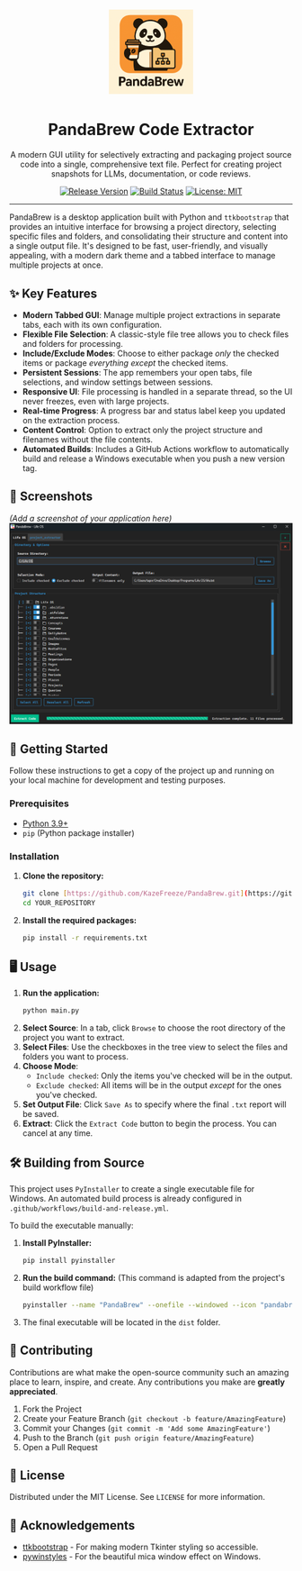 # <div align="center"><img src="pandabrew.png" alt="PandaBrew Logo" width="150"/></div>

# <h1 align="center">PandaBrew Code Extractor</h1>

<div align="center">

A modern GUI utility for selectively extracting and packaging project source code into a single, comprehensive text file. Perfect for creating project snapshots for LLMs, documentation, or code reviews.

[![Release Version](https://img.shields.io/github/v/release/KazeFreeze/PandaBrew?style=for-the-badge&logo=github)](https://github.com/KazeFreeze/PandaBrew/releases)
[![Build Status](https://img.shields.io/github/actions/workflow/status/KazeFreeze/PandaBrew/build-and-release.yml?style=for-the-badge&logo=githubactions&logoColor=white)](https://github.com/KazeFreeze/PandaBrew/actions/workflows/build-and-release.yml)
[![License: MIT](https://img.shields.io/badge/License-MIT-yellow.svg?style=for-the-badge)](https://opensource.org/licenses/MIT)

</div>

---

PandaBrew is a desktop application built with Python and `ttkbootstrap` that provides an intuitive interface for browsing a project directory, selecting specific files and folders, and consolidating their structure and content into a single output file. It's designed to be fast, user-friendly, and visually appealing, with a modern dark theme and a tabbed interface to manage multiple projects at once.

## ✨ Key Features

- **Modern Tabbed GUI**: Manage multiple project extractions in separate tabs, each with its own configuration.
- **Flexible File Selection**: A classic-style file tree allows you to check files and folders for processing.
- **Include/Exclude Modes**: Choose to either package _only_ the checked items or package _everything except_ the checked items.
- **Persistent Sessions**: The app remembers your open tabs, file selections, and window settings between sessions.
- **Responsive UI**: File processing is handled in a separate thread, so the UI never freezes, even with large projects.
- **Real-time Progress**: A progress bar and status label keep you updated on the extraction process.
- **Content Control**: Option to extract only the project structure and filenames without the file contents.
- **Automated Builds**: Includes a GitHub Actions workflow to automatically build and release a Windows executable when you push a new version tag.

## 📸 Screenshots

_(Add a screenshot of your application here)_
![PandaBrew Application Screenshot](demo.png)

## 🚀 Getting Started

Follow these instructions to get a copy of the project up and running on your local machine for development and testing purposes.

### Prerequisites

- [Python 3.9+](https://www.python.org/downloads/)
- `pip` (Python package installer)

### Installation

1.  **Clone the repository:**
    ```sh
    git clone [https://github.com/KazeFreeze/PandaBrew.git](https://github.com/KazeFreeze/PandaBrew.git)
    cd YOUR_REPOSITORY
    ```
2.  **Install the required packages:**
    ```sh
    pip install -r requirements.txt
    ```

## 🖥️ Usage

1.  **Run the application:**
    ```sh
    python main.py
    ```
2.  **Select Source**: In a tab, click `Browse` to choose the root directory of the project you want to extract.
3.  **Select Files**: Use the checkboxes in the tree view to select the files and folders you want to process.
4.  **Choose Mode**:
    - `Include checked`: Only the items you've checked will be in the output.
    - `Exclude checked`: All items will be in the output _except_ for the ones you've checked.
5.  **Set Output File**: Click `Save As` to specify where the final `.txt` report will be saved.
6.  **Extract**: Click the `Extract Code` button to begin the process. You can cancel at any time.

## 🛠️ Building from Source

This project uses `PyInstaller` to create a single executable file for Windows. An automated build process is already configured in `.github/workflows/build-and-release.yml`.

To build the executable manually:

1.  **Install PyInstaller:**
    ```sh
    pip install pyinstaller
    ```
2.  **Run the build command:**
    (This command is adapted from the project's build workflow file)
    ```sh
    pyinstaller --name "PandaBrew" --onefile --windowed --icon "pandabrew.ico" main.py
    ```
3.  The final executable will be located in the `dist` folder.

## 🤝 Contributing

Contributions are what make the open-source community such an amazing place to learn, inspire, and create. Any contributions you make are **greatly appreciated**.

1.  Fork the Project
2.  Create your Feature Branch (`git checkout -b feature/AmazingFeature`)
3.  Commit your Changes (`git commit -m 'Add some AmazingFeature'`)
4.  Push to the Branch (`git push origin feature/AmazingFeature`)
5.  Open a Pull Request

## 📄 License

Distributed under the MIT License. See `LICENSE` for more information.

## 🙏 Acknowledgements

- [ttkbootstrap](https://github.com/israel-dryer/ttkbootstrap) - For making modern Tkinter styling so accessible.
- [pywinstyles](https://github.com/CvlKul/pywinstyles) - For the beautiful mica window effect on Windows.
